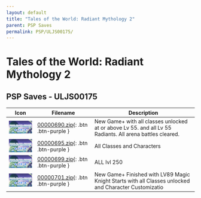 ```yaml
---
layout: default
title: "Tales of the World: Radiant Mythology 2"
parent: PSP Saves
permalink: PSP/ULJS00175/
---
```

# Tales of the World: Radiant Mythology 2

## PSP Saves - ULJS00175

| Icon | Filename | Description |
|------|----------|-------------|
| ![Tales of the World: Radiant Mythology 2](ICON0.PNG) | [00000690.zip](00000690.zip){: .btn .btn-purple } | New Game+ with all classes unlocked at or above Lv 55. and all Lv 55 Radiants. All arena battles cleared. |
| ![Tales of the World: Radiant Mythology 2](ICON0.PNG) | [00000695.zip](00000695.zip){: .btn .btn-purple } | All Classes and Characters |
| ![Tales of the World: Radiant Mythology 2](ICON0.PNG) | [00000699.zip](00000699.zip){: .btn .btn-purple } | ALL lvl 250 |
| ![Tales of the World: Radiant Mythology 2](ICON0.PNG) | [00000701.zip](00000701.zip){: .btn .btn-purple } | New Game+ Finished with LV89 Magic Knight Starts with all Classes unlocked and Character Customizatio |
